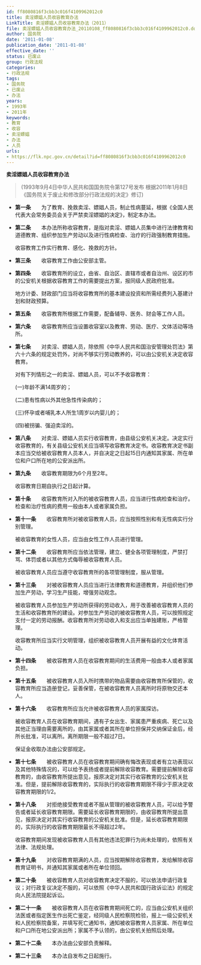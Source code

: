 ```yaml
---
id: ff8080816f3cbb3c016f4109962012c0
title: 卖淫嫖娼人员收容教育办法
LinkTitle: 卖淫嫖娼人员收容教育办法（2011）
file: 卖淫嫖娼人员收容教育办法_20110108_ff8080816f3cbb3c016f4109962012c0.docx
author: 国务院
date: '2011-01-08'
publication_date: '2011-01-08'
effective_date: ''
status: 已废止
group: 行政法规
categories:
- 行政法规
tags:
- 国务院
- 已废止
- 办法
years:
- 1993年
- 2011年
keywords:
- 教育
- 收容
- 卖淫嫖娼
- 办法
- 人员
urls:
- https://flk.npc.gov.cn/detail?id=ff8080816f3cbb3c016f4109962012c0
---
```


**卖淫嫖娼人员收容教育办法**

> (1993年9月4日中华人民共和国国务院令第127号发布 根据2011年1月8日《国务院关于废止和修改部分行政法规的决定》修订)

- **第一条**　　为了教育、挽救卖淫、嫖娼人员，制止性病蔓延，根据《全国人民代表大会常务委员会关于严禁卖淫嫖娼的决定》，制定本办法。

- **第二条**　　本办法所称收容教育，是指对卖淫、嫖娼人员集中进行法律教育和道德教育、组织参加生产劳动以及进行性病检查、治疗的行政强制教育措施。

  收容教育工作实行教育、感化、挽救的方针。

- **第三条**　　收容教育工作由公安部主管。

- **第四条**　　收容教育所的设立，由省、自治区、直辖市或者自治州、设区的市的公安机关根据收容教育工作的需要提出方案，报同级人民政府批准。

  地方计委、财政部门应当将收容教育所的基本建设投资和所需经费列入基建计划和财政预算。

- **第五条**　　收容教育所根据工作需要，配备辅导、医务、财会等工作人员。

- **第六条**　　收容教育所应当设置收容室以及教育、劳动、医疗、文体活动等场所。

- **第七条**　　对卖淫、嫖娼人员，除依照《中华人民共和国治安管理处罚法》第六十六条的规定处罚外，对尚不够实行劳动教养的，可以由公安机关决定收容教育。

  对有下列情形之一的卖淫、嫖娼人员，可以不予收容教育：

  (一)年龄不满14周岁的；

  (二)患有性病以外其他急性传染病的；

  (三)怀孕或者哺乳本人所生1周岁以内婴儿的；

  (四)被拐骗、强迫卖淫的。

- **第八条**　　对卖淫、嫖娼人员实行收容教育，由县级公安机关决定。决定实行收容教育的，有关县级公安机关应当填写收容教育决定书。收容教育决定书副本应当交给被收容教育人员本人，并自决定之日起15日内通知其家属、所在单位和户口所在地的公安派出所。

- **第九条**　　收容教育期限为6个月至2年。

  收容教育日期自执行之日起计算。

- **第十条**　　收容教育所对入所的被收容教育人员，应当进行性病检查和治疗。检查和治疗性病的费用一般由本人或者家属负担。

- **第十一条**　　收容教育所对被收容教育人员，应当按照性别和有无性病实行分别管理。

  被收容教育的女性人员，应当由女性工作人员进行管理。

- **第十二条**　　收容教育所应当依法管理，建立、健全各项管理制度，严禁打骂、体罚或者以其他方式侮辱被收容教育人员。

  被收容教育人员应当遵守收容教育所的各项管理制度，服从管理。

- **第十三条**　　对被收容教育人员应当进行法律教育和道德教育，并组织他们参加生产劳动，学习生产技能，增强劳动观念。

  被收容教育人员参加生产劳动所获得的劳动收入，用于改善被收容教育人员的生活和收容教育所的建设。对参加生产劳动的被收容教育人员，可以按照规定支付一定的劳动报酬。收容教育所对劳动收入和支出应当单独建账，严格管理。

  收容教育所应当实行文明管理，组织被收容教育人员开展有益的文化体育活动。

- **第十四条**　　被收容教育人员在收容教育期间的生活费用一般由本人或者家属负担。

- **第十五条**　　被收容教育人员入所时携带的物品需要由收容教育所保管的，收容教育所应当造册登记，妥善保管，在被收容教育人员离所时将原物交还本人。

- **第十六条**　　收容教育所应当允许被收容教育人员的家属探访。

  被收容教育人员在收容教育期间，遇有子女出生、家属患严重疾病、死亡以及其他正当理由需要离所的，由其家属或者其所在单位担保并交纳保证金后，经所长批准，可以离所。离所期限一般不超过7日。

  保证金收取办法由公安部规定。

- **第十七条**　　被收容教育人员在收容教育期间确有悔改表现或者有立功表现以及其他特殊情况的，可以给予表扬或者提前解除收容教育。需要提前解除收容教育的，由收容教育所提出意见，报原决定对其实行收容教育的公安机关批准。但是，提前解除收容教育的，实际执行的收容教育期限不得少于原决定收容教育期限的1/2。

- **第十八条**　　对拒绝接受教育或者不服从管理的被收容教育人员，可以给予警告或者延长收容教育期限。需要延长收容教育期限的，由收容教育所提出意见，报原决定对其实行收容教育的公安机关批准。但是，延长收容教育期限的，实际执行的收容教育期限最长不得超过2年。

  收容教育期间发现被收容教育人员有其他违法犯罪行为尚未处理的，依照有关法律、法规处理。

- **第十九条**　　对收容教育期满的人员，应当按期解除收容教育，发给解除收容教育证明书，并通知其家属或者所在单位领回。

- **第二十条**　　被收容教育人员对收容教育决定不服的，可以依法申请行政复议；对行政复议决定不服的，可以依照《中华人民共和国行政诉讼法》的规定向人民法院提起诉讼。

- **第二十一条**　　被收容教育人员在收容教育期间死亡的，应当由公安机关组织法医或者指定医生作出死亡鉴定，经同级人民检察院检验，报上一级公安机关和人民检察院备案，并填写死亡通知书，通知被收容教育人员家属、所在单位和户口所在地公安派出所；家属不予认领的，由公安机关拍照后处理。

- **第二十二条**　　本办法由公安部负责解释。

- **第二十三条**　　本办法自发布之日起施行。
